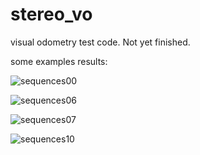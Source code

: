 # stereo_vo

visual odometry test code. Not yet finished.

some examples results:

![sequences00](https://github.com/xiahaa/stereo_vo/blob/master/thirdparty/Stereo-Odometry-SOFT-master/code/figs/00.png)

![sequences06](https://github.com/xiahaa/stereo_vo/blob/master/thirdparty/Stereo-Odometry-SOFT-master/code/figs/06.png)

![sequences07](https://github.com/xiahaa/stereo_vo/blob/master/thirdparty/Stereo-Odometry-SOFT-master/code/figs/07.png)

![sequences10](https://github.com/xiahaa/stereo_vo/blob/master/thirdparty/Stereo-Odometry-SOFT-master/code/figs/10.png)
